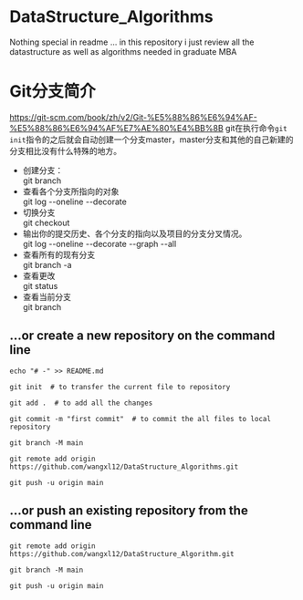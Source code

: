 # DataStructure_Algorithms
Nothing special in readme ... in this repository i just review all the datastructure as well as algorithms needed in graduate MBA
# Git分支简介

https://git-scm.com/book/zh/v2/Git-%E5%88%86%E6%94%AF-%E5%88%86%E6%94%AF%E7%AE%80%E4%BB%8B
git在执行命令`git init`指令的之后就会自动创建一个分支master，master分支和其他的自己新建的分支相比没有什么特殊的地方。
- 创建分支：  
git branch <branch name>  
- 查看各个分支所指向的对象  
git log --oneline --decorate  
- 切换分支  
git checkout <branch name>  
- 输出你的提交历史、各个分支的指向以及项目的分支分叉情况。  
git log --oneline --decorate --graph --all  
- 查看所有的现有分支  
git branch -a  
- 查看更改  
git status  
- 查看当前分支  
git branch  
## ...or create a new repository on the command line

`echo "# -" >> README.md`

`git init  # to transfer the current file to repository`

`git add .  # to add all the changes `

`git commit -m "first commit"  # to commit the all files to local repository`

`git branch -M main`

`git remote add origin https://github.com/wangxl12/DataStructure_Algorithms.git`

`git push -u origin main`


## ...or push an existing repository from the command line 

`git remote add origin https://github.com/wangxl12/DataStructure_Algorithm.git`

`git branch -M main`

`git push -u origin main`
